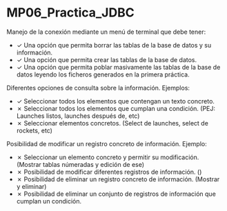 # MP06_Practica_JDBC


Manejo de la conexión mediante un menú de terminal que debe tener:
- &check;  Una opción que permita borrar las tablas de la base de datos y su información.
- &check;  Una opción que permita crear las tablas de la base de datos.
- &check;  Una opción que permita poblar masivamente las tablas de la base de datos leyendo los ficheros generados en la primera práctica.

Diferentes opciones de consulta sobre la información. Ejemplos:
- &check;  Seleccionar todos los elementos que contengan un texto concreto.
- &cross;  Seleccionar todos los elementos que cumplan una condición. (PEJ: Launches listos, launches después de, etc)
- &cross;  Seleccionar elementos concretos. (Select de launches, select de rockets, etc)

Posibilidad de modificar un registro concreto de información. Ejemplo:
- &cross;  Seleccionar un elemento concreto y permitir su modificación. (Mostrar tablas númeradas y edición de ese)
- &cross;  Posibilidad de modificar diferentes registros de información. ()
- &cross;  Posibilidad de eliminar un registro concreto de información. (Mostrar y eliminar)
- &cross;  Posibilidad de eliminar un conjunto de registros de información que cumplan un condición.
